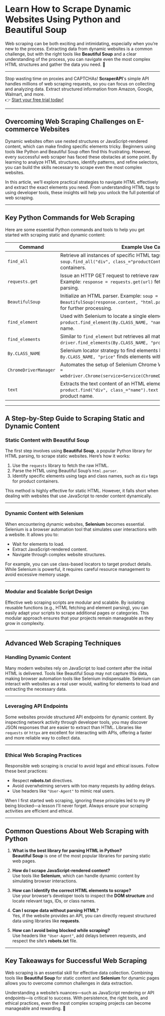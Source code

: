 # Learn How to Scrape Dynamic Websites Using Python and Beautiful Soup

Web scraping can be both exciting and intimidating, especially when you’re new to the process. Extracting data from dynamic websites is a common challenge, but with the right tools like **Beautiful Soup** and a clear understanding of the process, you can navigate even the most complex HTML structures and gather the data you need. 🌟

---

Stop wasting time on proxies and CAPTCHAs! **ScraperAPI**'s simple API handles millions of web scraping requests, so you can focus on collecting and analyzing data. Extract structured information from Amazon, Google, Walmart, and more.  
👉 [Start your free trial today!](https://bit.ly/Scraperapi)

---

## Overcoming Web Scraping Challenges on E-commerce Websites

Dynamic websites often use nested structures or JavaScript-rendered content, which can make finding specific elements tricky. Beginners using tools like Python and Beautiful Soup often find this frustrating. However, every successful web scraper has faced these obstacles at some point. By learning to analyze HTML structures, identify patterns, and refine selectors, you can build the skills necessary to scrape even the most complex websites.

In this article, we’ll explore practical strategies to navigate HTML effectively and extract the exact elements you need. From understanding HTML tags to using developer tools, these insights will help you unlock the full potential of web scraping.

---

## Key Python Commands for Web Scraping

Here are some essential Python commands and tools to help you get started with scraping static and dynamic content:

| Command              | Example Use Case                                                                                                                                      |
|----------------------|-------------------------------------------------------------------------------------------------------------------------------------------------------|
| `find_all`           | Retrieve all instances of specific HTML tags or classes. Example: `soup.find_all("div", class_="productContainer")` finds all product containers.    |
| `requests.get`       | Issue an HTTP GET request to retrieve raw HTML content from a URL. Example: `response = requests.get(url)` fetches the page HTML for parsing.         |
| `BeautifulSoup`      | Initialize an HTML parser. Example: `soup = BeautifulSoup(response.content, "html.parser")` prepares the HTML for further processing.                |
| `find_element`       | Used with Selenium to locate a single element on the page. Example: `product.find_element(By.CLASS_NAME, "name")` retrieves a product name.          |
| `find_elements`      | Similar to `find_element` but retrieves all matching elements. Example: `driver.find_elements(By.CLASS_NAME, "productContainer")`.                   |
| `By.CLASS_NAME`      | Selenium locator strategy to find elements by class name. Example: `By.CLASS_NAME, "price"` finds elements with the specified class.                |
| `ChromeDriverManager`| Automates the setup of Selenium Chrome WebDriver. Example: `driver = webdriver.Chrome(service=Service(ChromeDriverManager().install()))`.           |
| `text`               | Extracts the text content of an HTML element. Example: `title = product.find("div", class_="name").text` retrieves the visible text of a product name.|

---

## A Step-by-Step Guide to Scraping Static and Dynamic Content

### Static Content with Beautiful Soup

The first step involves using **Beautiful Soup**, a popular Python library for HTML parsing, to scrape static websites. Here’s how it works:

1. Use the `requests` library to fetch the raw HTML.
2. Parse the HTML using Beautiful Soup’s `html.parser`.
3. Identify specific elements using tags and class names, such as `div` tags for product containers.

This method is highly effective for static HTML. However, it falls short when dealing with websites that use JavaScript to render content dynamically.

---

### Dynamic Content with Selenium

When encountering dynamic websites, **Selenium** becomes essential. Selenium is a browser automation tool that simulates user interactions with a website. It allows you to:

- Wait for elements to load.
- Extract JavaScript-rendered content.
- Navigate through complex website structures.

For example, you can use class-based locators to target product details. While Selenium is powerful, it requires careful resource management to avoid excessive memory usage.

---

### Modular and Scalable Script Design

Effective web scraping scripts are modular and scalable. By isolating reusable functions (e.g., HTML fetching and element parsing), you can easily adapt your scripts to scrape additional pages or categories. This modular approach ensures that your projects remain manageable as they grow in complexity.

---

## Advanced Web Scraping Techniques

### Handling Dynamic Content

Many modern websites rely on JavaScript to load content after the initial HTML is delivered. Tools like Beautiful Soup may not capture this data, making browser automation tools like Selenium indispensable. Selenium can interact with websites as a real user would, waiting for elements to load and extracting the necessary data.

---

### Leveraging API Endpoints

Some websites provide structured API endpoints for dynamic content. By inspecting network activity through developer tools, you may discover JSON responses that are easier to extract than HTML. Libraries like `requests` or `httpx` are excellent for interacting with APIs, offering a faster and more reliable way to collect data.

---

### Ethical Web Scraping Practices

Responsible web scraping is crucial to avoid legal and ethical issues. Follow these best practices:

- Respect **robots.txt** directives.
- Avoid overwhelming servers with too many requests by adding delays.
- Use headers like `"User-Agent"` to mimic real users.

When I first started web scraping, ignoring these principles led to my IP being blocked—a lesson I’ll never forget. Always ensure your scraping activities are efficient and ethical.

---

## Common Questions About Web Scraping with Python

1. **What is the best library for parsing HTML in Python?**  
   **Beautiful Soup** is one of the most popular libraries for parsing static web pages.

2. **How do I scrape JavaScript-rendered content?**  
   Use tools like **Selenium**, which can handle dynamic content by simulating browser interactions.

3. **How can I identify the correct HTML elements to scrape?**  
   Use your browser’s developer tools to inspect the **DOM structure** and locate relevant tags, IDs, or class names.

4. **Can I scrape data without parsing HTML?**  
   Yes, if the website provides an API, you can directly request structured data using libraries like **requests**.

5. **How can I avoid being blocked while scraping?**  
   Use headers like `"User-Agent"`, add delays between requests, and respect the site’s **robots.txt** file.

---

## Key Takeaways for Successful Web Scraping

Web scraping is an essential skill for effective data collection. Combining tools like **Beautiful Soup** for static content and **Selenium** for dynamic pages allows you to overcome common challenges in data extraction.

Understanding a website’s nuances—such as JavaScript rendering or API endpoints—is critical to success. With persistence, the right tools, and ethical practices, even the most complex scraping projects can become manageable and rewarding. 🚀
